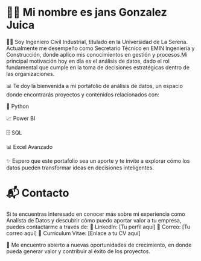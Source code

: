 # ✌🏼 Mi nombre es jans Gonzalez Juica
👨‍💼 Soy Ingeniero Civil Industrial, titulado en la Universidad de La Serena. Actualmente me desempeño como Secretario Técnico en EMIN Ingeniería y Construcción, donde aplico mis conocimientos en gestión y procesos.Mi principal motivación hoy en día es el análisis de datos, dado el rol fundamental que cumple en la toma de decisiones estratégicas dentro de las organizaciones.

📊 Te doy la bienvenida a mi portafolio de análisis de datos, un espacio donde encontrarás proyectos y contenidos relacionados con:

🐍 Python

📈 Power BI

🗄️ SQL

📊 Excel Avanzado

✨ Espero que este portafolio sea un aporte y te invite a explorar cómo los datos pueden transformar ideas en decisiones inteligentes.


# 📬 Contacto
Si te encuentras interesado en conocer más sobre mi experiencia como Analista de Datos y descubrir cómo puedo aportar valor a tu empresa, puedes contactarme a través de:
🔗 LinkedIn: [Tu perfil aquí]
📧 Correo: [Tu correo aquí]
📄 Currículum Vitae: [Enlace a tu CV aquí]

🚀 Me encuentro abierto a nuevas oportunidades de crecimiento, en donde pueda generar valor y contribuir al éxito de los proyectos.

